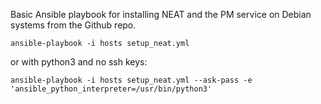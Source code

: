 Basic Ansible playbook for installing NEAT and the PM service on Debian systems from the Github repo.

    ansible-playbook -i hosts setup_neat.yml

or with python3 and no ssh keys:

    ansible-playbook -i hosts setup_neat.yml --ask-pass -e 'ansible_python_interpreter=/usr/bin/python3'
